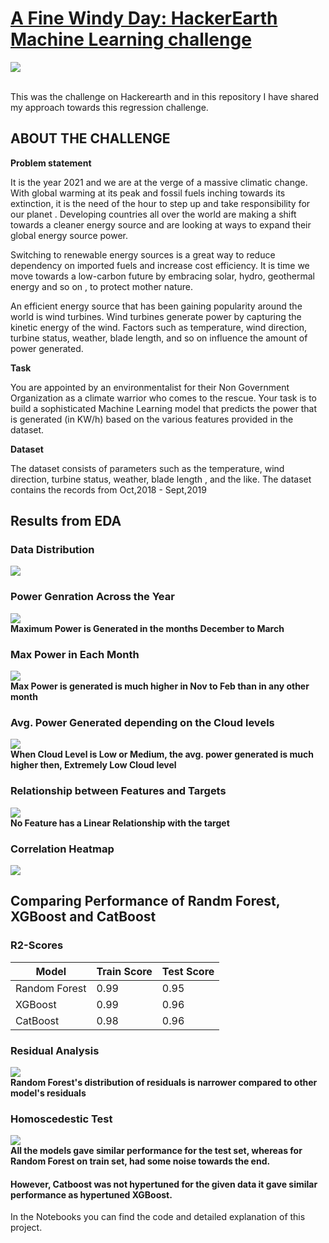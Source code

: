 # [A Fine Windy Day: HackerEarth Machine Learning challenge](https://www.hackerearth.com/challenges/competitive/hackerearth-machine-learning-challenge-predict-windmill-power/)
<img src="images/Demo.gif"><br><br>

This was the challenge on Hackerearth and in this repository I have shared my approach towards this regression 
challenge.

## ABOUT THE CHALLENGE
<b>Problem statement</b>
<br>
<p>It is the year 2021 and we are at the verge of a massive climatic change. With global warming at its peak and fossil
 fuels inching towards its extinction, it is the need of the hour to step up and take responsibility for our planet
 . Developing countries all over the world are making a shift towards a cleaner energy source and are looking at ways
  to expand their global energy source power.</p> 

<p>Switching to renewable energy sources is a great way to reduce dependency on imported fuels and increase cost
 efficiency. It is time we move towards a low-carbon future by embracing solar, hydro, geothermal energy and so on
 , to protect mother nature.</p>

<p>An efficient energy source that has been gaining popularity around the world is wind turbines. Wind turbines
 generate power by capturing the kinetic energy of the wind. Factors such as temperature, wind direction, turbine
  status, weather, blade length, and so on influence the amount of power generated.</p>

<b>Task</b>

<p>You are appointed by an environmentalist for their Non Government Organization as a climate warrior who comes to the
 rescue. Your task is to build a sophisticated Machine Learning model that predicts the power that is generated (in
  KW/h) based on the various features provided in the dataset.</p>

<b>Dataset</b>

<p>The dataset consists of parameters such as the temperature, wind direction, turbine status, weather, blade length
, and the like. The dataset contains the records from Oct,2018 - Sept,2019</p>

## Results from EDA

### Data Distribution
<img src="Plots/DataDistribution.png"><br>

### Power Genration Across the Year
<img src="Plots/Power%20Generation%20quarterly.png"><br>
<b>Maximum Power is Generated in the months December to March</b>

### Max Power in Each Month
<img src="Plots/Max%20Power%20Generated.png"><br>
<b>Max Power is generated is much higher in Nov to Feb than in any other month</b>

### Avg. Power Generated depending on the Cloud levels
<img src="Plots/Avg%20Power%20Cloud%20Levels.png"><br>
<b>When Cloud Level is Low or Medium, the avg. power generated is much higher then, Extremely Low Cloud level</b>

### Relationship between Features and Targets
<img src="Plots/Relationship%20between%20Features%20and%20Targets.png"><br>
<b>No Feature has a Linear Relationship with the target</b>

### Correlation Heatmap
<img src="Plots/corr_heatmap.png"><br>

## Comparing Performance of Randm Forest, XGBoost and CatBoost
### R2-Scores

| Model| Train Score | Test Score |
| --- | ----------- | ----------- |
| Random Forest | 0.99 | 0.95 |
| XGBoost | 0.99 | 0.96 |
| CatBoost | 0.98 | 0.96 |

### Residual Analysis
<img src="Plots/Residuals.png"><br>
<b>Random Forest's distribution of residuals is narrower compared to other model's residuals</b>

### Homoscedestic Test
<img src="Plots/Homoscedestic.png"><br>
<b>All the models gave similar performance for the test set, whereas for Random Forest on train set, had some noise 
towards the end.</b><br>

#### However, Catboost was not hypertuned for the given data it gave similar performance as hypertuned XGBoost.

In the Notebooks you can find the code and detailed explanation of this project.





